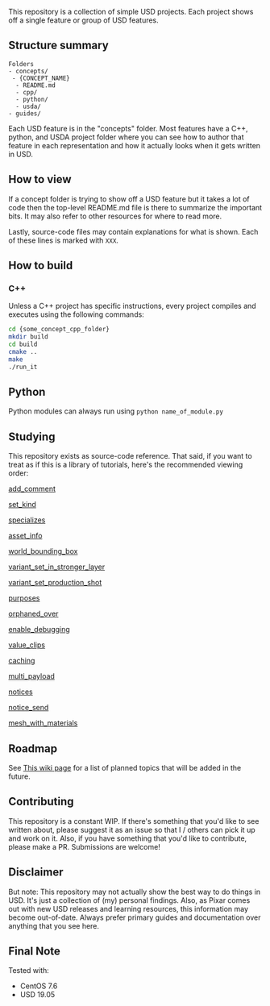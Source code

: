 This repository is a collection of simple USD projects. Each project
shows off a single feature or group of USD features.


## Structure summary

```
Folders
- concepts/
 - {CONCEPT_NAME}
  - README.md
  - cpp/
  - python/
  - usda/
- guides/
```

Each USD feature is in the "concepts" folder. Most features have a C++,
python, and USDA project folder where you can see how to author that
feature in each representation and how it actually looks when it gets
written in USD.


## How to view
If a concept folder is trying to show off a USD feature but it takes a
lot of code then the top-level README.md file is there to summarize the
important bits. It may also refer to other resources for where to read
more.

Lastly, source-code files may contain explanations for what is shown.
Each of these lines is marked with `XXX`.


## How to build
### C++
Unless a C++ project has specific instructions, every project compiles
and executes using the following commands:

```bash
cd {some_concept_cpp_folder}
mkdir build
cd build
cmake ..
make
./run_it
```

## Python
Python modules can always run using `python name_of_module.py`


## Studying
This repository exists as source-code reference. That said, if you want
to treat as if this is a library of tutorials, here's the recommended
viewing order:

[add_comment](concepts/add_comment)

[set_kind](concepts/set_kind)

[specializes](concepts/specializes)

[asset_info](concepts/asset_info)

[world_bounding_box](concepts/world_bounding_box)

[variant_set_in_stronger_layer](concepts/variant_set_in_stronger_layer)

[variant_set_production_shot](concepts/variant_set_production_shot)

[purposes](concepts/purposes)

[orphaned_over](concepts/orphaned_over)

[enable_debugging](concepts/enable_debugging)

[value_clips](concepts/value_clips)

[caching](concepts/caching)

[multi_payload](concepts/multi_payload)

[notices](concepts/notices)

[notice_send](concepts/notice_send)

[mesh_with_materials](concepts/mesh_with_materials)


## Roadmap
See [This wiki page](https://github.com/ColinKennedy/USD-Cookbook/wiki/road-map)
for a list of planned topics that will be added in the future.


## Contributing
This repository is a constant WIP. If there's something that you'd like
to see written about, please suggest it as an issue so that I / others
can pick it up and work on it. Also, if you have something that you'd
like to contribute, please make a PR. Submissions are welcome!


## Disclaimer
But note: This repository may not actually show the best way to do
things in USD. It's just a collection of (my) personal findings. Also,
as Pixar comes out with new USD releases and learning resources, this
information may become out-of-date. Always prefer primary guides and
documentation over anything that you see here.


## Final Note
Tested with:
- CentOS 7.6
- USD 19.05

